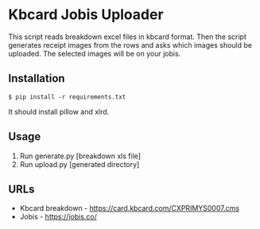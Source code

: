 # Kbcard Jobis Uploader

This script reads breakdown excel files in kbcard format.
Then the script generates receipt images from the rows and
asks which images should be uploaded. The selected images will be on your jobis.

## Installation

```
$ pip install -r requirements.txt
```

It should install pillow and xlrd.

## Usage

1. Run generate.py [breakdown xls file]
1. Run upload.py [generated directory]

## URLs

* Kbcard breakdown - https://card.kbcard.com/CXPRIMYS0007.cms
* Jobis - https://jobis.co/
